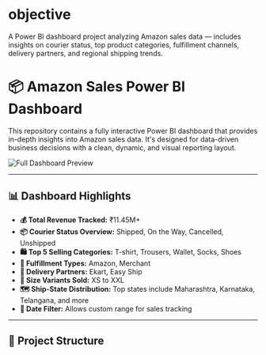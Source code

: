 # objective 
A Power BI dashboard project analyzing Amazon sales data — includes insights on courier status, top product categories, fulfillment channels, delivery partners, and regional shipping trends.
# 📦 Amazon Sales Power BI Dashboard

This repository contains a fully interactive Power BI dashboard that provides in-depth insights into Amazon sales data. It's designed for data-driven business decisions with a clean, dynamic, and visual reporting layout.

![Full Dashboard Preview](./amazon-sales-full-dashboard.png)

---

## 📊 Dashboard Highlights

- **💰 Total Revenue Tracked:** ₹11.45M+
- **📦 Courier Status Overview:** Shipped, On the Way, Cancelled, Unshipped
- **🛍️ Top 5 Selling Categories:** T-shirt, Trousers, Wallet, Socks, Shoes
- **🏬 Fulfillment Types:** Amazon, Merchant
- **🚚 Delivery Partners:** Ekart, Easy Ship
- **📐 Size Variants Sold:** XS to XXL
- **🗺️ Ship-State Distribution:** Top states include Maharashtra, Karnataka, Telangana, and more
- **📅 Date Filter:** Allows custom range for sales tracking

---

## 📁 Project Structure

